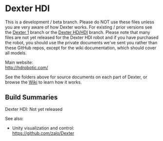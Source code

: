 # Dexter HDI
This is a development / beta branch. Please do NOT use these files unless you are very aware of how Dexter works. For existing / prior versions see the [Dexter 1](https://github.com/HaddingtonDynamics/Dexter/tree/master) branch or the [Dexter HD/HDI](https://github.com/HaddingtonDynamics/Dexter/tree/Stable_2020_02_04_ConeDrive) branch. Please note that many files are not yet released for the Dexter HDI robot and if you have purchased the robot, you should use the private documents we've sent you rather than these GitHub repos, except for the wiki documentation, which should cover all models. 

Main website:<br>
http://hdrobotic.com/

See the folders above for source documents on each part of Dexter, or browse the [Wiki](https://github.com/HaddingtonDynamics/Dexter/wiki) to learn how it works.

## Build Summaries

Dexter HDI: Not yet released

See also:
- Unity visualization and control:<br>
https://github.com/zalo/Dexter
